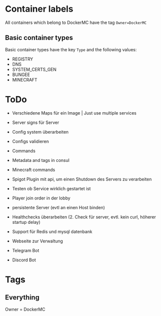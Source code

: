 # Container labels
All containers which belong to DockerMC have the tag `Owner=DockerMC`

## Basic container types
Basic container types have the key `Type` and the following values:
- REGISTRY
- DNS
- SYSTEM_CERTS_GEN
- BUNGEE
- MINECRAFT


# ToDo
- Verschiedene Maps für ein Image | Just use multiple services
- Server signs für Server
- Config system überarbeiten
- Configs validieren
- Commands
- Metadata and tags in consul
- Minecraft commands

- Spigot Plugin mit api, um einen Shutdown des Servers zu verarbeiten
- Testen ob Service wirklich gestartet ist
- Player join order in der lobby
- persistente Server (evtl an einen Host binden)
- Healthchecks überarbeiten (2. Check für server, evtl. kein curl, höherer startup delay)
- Support für Redis und mysql datenbank

- Webseite zur Verwaltung
- Telegram Bot
- Discord Bot



# Tags
## Everything
Owner = DockerMC
## 
 


